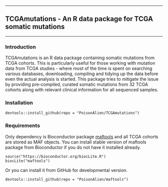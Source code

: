 ------------------------------------------------------------------------

## TCGAmutations - An R data package for TCGA somatic mutations

------------------------------------------------------------------------

### Introduction
TCGAmutations is an R data package containing somatic mutations from TCGA cohorts. This is particularly useful for those working with mutation data from TCGA studies - where most of the time is spent on searching various databases, downloading, compiling and tidying up the data before even the actual analysis is started. This package tries to mitigate the issue by providing pre-compiled, curated somatic mutations from 32 TCGA cohorts along with relevant clinical information for all sequenced samples.

### Installation

```{r, eval=FALSE}
devtools::install_github(repo = "PoisonAlien/TCGAmutations")
```

### Requirements

Only dependency is Bioconductor package [maftools](http://www.bioconductor.org/packages/release/bioc/html/maftools.html) and all TCGA cohorts are stored as MAF objects. You can install stable version of maftools package from Bioconductor if you do not have it installed already.

```{r, eval=FALSE}
source("https://bioconductor.org/biocLite.R")
biocLite("maftools")
```

Or you can install it from GitHub for developmental version.

```{r, eval=FALSE}
devtools::install_github(repo = "PoisonAlien/maftools")
```
